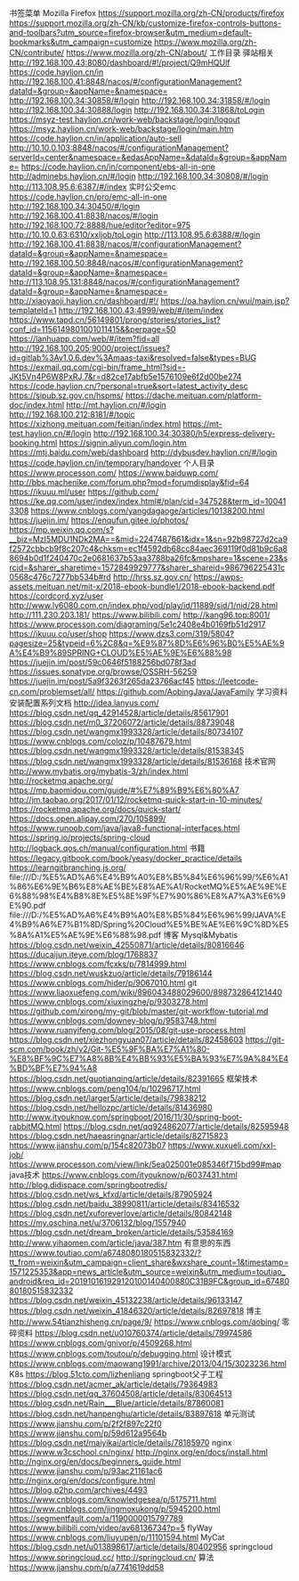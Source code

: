 书签菜单
Mozilla Firefox
https://support.mozilla.org/zh-CN/products/firefox
https://support.mozilla.org/zh-CN/kb/customize-firefox-controls-buttons-and-toolbars?utm_source=firefox-browser&utm_medium=default-bookmarks&utm_campaign=customize
https://www.mozilla.org/zh-CN/contribute/
https://www.mozilla.org/zh-CN/about/
工作目录
驿站相关
http://192.168.100.43:8080/dashboard/#!/project/Q9mHQUlf
https://code.haylion.cn/in
http://192.168.100.41:8848/nacos/#/configurationManagement?dataId=&group=&appName=&namespace=
http://192.168.100.34:30858/#/login
http://192.168.100.34:31858/#/login
http://192.168.100.34:30888/login
http://192.168.100.34:31868/toLogin
https://msyz-test.haylion.cn/work-web/backstage/login/logout
https://msyz.haylion.cn/work-web/backstage/login/main.htm
https://code.haylion.cn/in/application/auto-sell
http://10.10.0.103:8848/nacos/#/configurationManagement?serverId=center&namespace=&edasAppName=&dataId=&group=&appName=
https://code.haylion.cn/in/component/ebs-all-in-one
http://adminebs.haylion.cn/#/login
http://192.168.100.34:30808/#/login
http://113.108.95.6:6387/#/index
实时公交emc
https://code.haylion.cn/pro/emc-all-in-one
http://192.168.100.34:30450/#/login
http://192.168.100.41:8838/nacos/#/login
http://192.168.100.72:8888/hue/editor?editor=975
http://10.10.0.63:6310/xxljob/toLogin
http://113.108.95.6:6388/#/login
http://192.168.100.41:8838/nacos/#/configurationManagement?dataId=&group=&appName=&namespace=
http://192.168.100.50:8848/nacos/#/configurationManagement?dataId=&group=&appName=&namespace=
http://113.108.95.131:8848/nacos/#/configurationManagement?dataId=&group=&appName=&namespace=
http://xiaoyaoji.haylion.cn/dashboard/#!/
https://oa.haylion.cn/wui/main.jsp?templateId=1
http://192.168.100.43:4999/web/#/item/index
https://www.tapd.cn/56149801/prong/stories/stories_list?conf_id=1156149801001011415&&perpage=50
https://lanhuapp.com/web/#/item?fid=all
http://192.168.100.205:9000/project/issues?id=gitlab%3Av1.0.6.dev%3Amaas-taxi&resolved=false&types=BUG
https://exmail.qq.com/cgi-bin/frame_html?sid=-JKt5Vn4P6W8PxRJ,7&r=d82ce17abfb5e1576109e6f2d00be274
https://code.haylion.cn/?personal=true&sort=latest_activity_desc
https://sipub.sz.gov.cn/hspms/
https://dache.meituan.com/platform-doc/index.html
http://mt.haylion.cn/#/login
http://192.168.100.212:8181/#/topic
https://xizhong.meituan.com/feitian/index.html
https://mt-test.haylion.cn/#/login
http://192.168.100.34:30380/h5/express-delivery-booking.html
https://signin.aliyun.com/login.htm
https://mtj.baidu.com/web/dashboard
http://dybusdev.haylion.cn/#/login
https://code.haylion.cn/in/temporary/handover
个人目录
https://www.processon.com/
https://www.baiduwp.com/
http://bbs.machenike.com/forum.php?mod=forumdisplay&fid=64
https://ikuuu.ml/user
https://github.com/
https://ke.qq.com/user/index/index.html#/plan/cid=347528&term_id=100413308
https://www.cnblogs.com/yangdagaoge/articles/10138200.html
https://juejin.im/
https://enqufun.gitee.io/photos/
https://mp.weixin.qq.com/s?__biz=MzI5MDU1NDk2MA==&mid=2247487661&idx=1&sn=92b98727d2ca9f2572cbbcb9f8c207c4&chksm=ec1f4592db68cc84aec369119f0d81b9c6a88694b0d1f240470c2e0681637b53aa3788ba26fc&mpshare=1&scene=23&srcid=&sharer_sharetime=1572849929777&sharer_shareid=986796225431c0568c476c7277bb534b#rd
http://hrss.sz.gov.cn/
https://awps-assets.meituan.net/mit-x/2018-ebook-bundle1/2018-ebook-backend.pdf
https://cordcord.xyz/user
http://www.ly6080.com.cn/index.php/vod/play/id/11889/sid/1/nid/28.html
http://111.230.203.181/
https://www.bilibili.com/
http://kang96.top:8001/
https://www.processon.com/diagraming/5e1c2408e4b0169fb51d2917
https://ikuuu.co/user/shop
https://www.dzs3.com/319/5804?pagesize=25&typeid=6%2C8&q=%E9%87%8D%E6%96%B0%E5%AE%9A%E4%B9%89SPRING+CLOUD%E5%AE%9E%E6%88%98
https://juejin.im/post/59c0646f5188256bd078f3ad
https://issues.sonatype.org/browse/OSSRH-56259
https://juejin.im/post/5a9f3263f265da23766acf45
https://leetcode-cn.com/problemset/all/
https://github.com/AobingJava/JavaFamily
学习资料
安装配置系列文档
http://idea.lanyus.com/
https://blog.csdn.net/qq_42914528/article/details/85617901
https://blog.csdn.net/m0_37206072/article/details/88739048
https://blog.csdn.net/wangmx1993328/article/details/80734107
https://www.cnblogs.com/coloz/p/10487679.html
https://blog.csdn.net/wangmx1993328/article/details/81538345
https://blog.csdn.net/wangmx1993328/article/details/81536168
技术官网
http://www.mybatis.org/mybatis-3/zh/index.html
http://rocketmq.apache.org/
https://mp.baomidou.com/guide/#%E7%89%B9%E6%80%A7
http://jm.taobao.org/2017/01/12/rocketmq-quick-start-in-10-minutes/
https://rocketmq.apache.org/docs/quick-start/
https://docs.open.alipay.com/270/105899/
https://www.runoob.com/java/java8-functional-interfaces.html
https://spring.io/projects/spring-cloud
http://logback.qos.ch/manual/configuration.html
书籍
https://legacy.gitbook.com/book/yeasy/docker_practice/details
https://learngitbranching.js.org/
file:///D:/%E5%AD%A6%E4%B9%A0%E8%B5%84%E6%96%99/%E6%A1%86%E6%9E%B6%E8%AE%BE%E8%AE%A1/RocketMQ%E5%AE%9E%E6%88%98%E4%B8%8E%E5%8E%9F%E7%90%86%E8%A7%A3%E6%9E%90.pdf
file:///D:/%E5%AD%A6%E4%B9%A0%E8%B5%84%E6%96%99/JAVA%E4%B9%A6%E7%B1%8D/Spring%20Cloud%E5%BE%AE%E6%9C%8D%E5%8A%A1%E5%AE%9E%E6%88%98.pdf
博客
Mysql&Mybatis
https://blog.csdn.net/weixin_42550871/article/details/80816646
https://ducaijun.iteye.com/blog/1768837
https://www.cnblogs.com/fcxks/p/7814999.html
https://blog.csdn.net/wuskzuo/article/details/79186144
https://www.cnblogs.com/hider/p/9067010.html
git
https://www.liaoxuefeng.com/wiki/896043488029600/898732864121440
https://www.cnblogs.com/xiuxingzhe/p/9303278.html
https://github.com/xirong/my-git/blob/master/git-workflow-tutorial.md
https://www.cnblogs.com/downey-blog/p/9583748.html
https://www.ruanyifeng.com/blog/2015/08/git-use-process.html
https://blog.csdn.net/xiezhongyuan07/article/details/82458603
https://git-scm.com/book/zh/v2/Git-%E5%9F%BA%E7%A1%80-%E8%BF%9C%E7%A8%8B%E4%BB%93%E5%BA%93%E7%9A%84%E4%BD%BF%E7%94%A8
https://blog.csdn.net/guotianqing/article/details/82391665
框架技术
https://www.cnblogs.com/peng104/p/10296717.html
https://blog.csdn.net/larger5/article/details/79838212
https://blog.csdn.net/hellozpc/article/details/81436980
http://www.ityouknow.com/springboot/2016/11/30/spring-boot-rabbitMQ.html
https://blog.csdn.net/qq924862077/article/details/82595948
https://blog.csdn.net/haeasringnar/article/details/82715823
https://www.jianshu.com/p/154c82073b07
https://www.xuxueli.com/xxl-job/
https://www.processon.com/view/link/5ea025001e085346f715bd99#map
java技术
https://www.cnblogs.com/ityouknow/p/6037431.html
http://blog.didispace.com/springbootredis/
https://blog.csdn.net/ws_kfxd/article/details/87905924
https://blog.csdn.net/baidu_38990811/article/details/83416532
https://blog.csdn.net/xuforeverlove/article/details/80842148
https://my.oschina.net/u/3706132/blog/1557940
https://blog.csdn.net/dream_broken/article/details/53584169
http://www.yihaomen.com/article/java/387.htm
有意思的东西
https://www.toutiao.com/a6748080180515832332/?tt_from=weixin&utm_campaign=client_share&wxshare_count=1&timestamp=1571225353&app=news_article&utm_source=weixin&utm_medium=toutiao_android&req_id=201910161929120100140400880C31B9FC&group_id=6748080180515832332
https://blog.csdn.net/weixin_45132238/article/details/96133147
https://blog.csdn.net/weixin_41846320/article/details/82697818
博主
http://www.54tianzhisheng.cn/page/9/
https://www.cnblogs.com/aobing/
零碎资料
https://blog.csdn.net/u010760374/article/details/79974586
https://www.cnblogs.com/gnivor/p/4509268.html
https://www.cnblogs.com/toutou/p/debugging.html
设计模式
https://www.cnblogs.com/maowang1991/archive/2013/04/15/3023236.html
K8s
https://blog.51cto.com/lizhenliang
springboot父子工程
https://blog.csdn.net/acmer_ak/article/details/79364983
https://blog.csdn.net/qq_37604508/article/details/83064513
https://blog.csdn.net/Rain___Blue/article/details/87860081
https://blog.csdn.net/hanpenghu/article/details/83897618
单元测试
https://www.jianshu.com/p/2f2f897c22f0
https://www.jianshu.com/p/59d612a9564b
https://blog.csdn.net/maiyikai/article/details/78185970
nginx
https://www.w3cschool.cn/nginx/
http://nginx.org/en/docs/install.html
http://nginx.org/en/docs/beginners_guide.html
https://www.jianshu.com/p/93ac21161ac6
http://nginx.org/en/docs/configure.html
https://blog.p2hp.com/archives/4493
https://www.cnblogs.com/knowledgesea/p/5175711.html
https://www.cnblogs.com/jingmoxukong/p/5945200.html
https://segmentfault.com/a/1190000015797789
https://www.bilibili.com/video/av68136734?p=5
flyWay
https://www.cnblogs.com/liuyupen/p/11101594.html
MyCat
https://blog.csdn.net/u013898617/article/details/80402956
springcloud
https://www.springcloud.cc/
http://springcloud.cn/
算法
https://www.jianshu.com/p/a7741619dd58